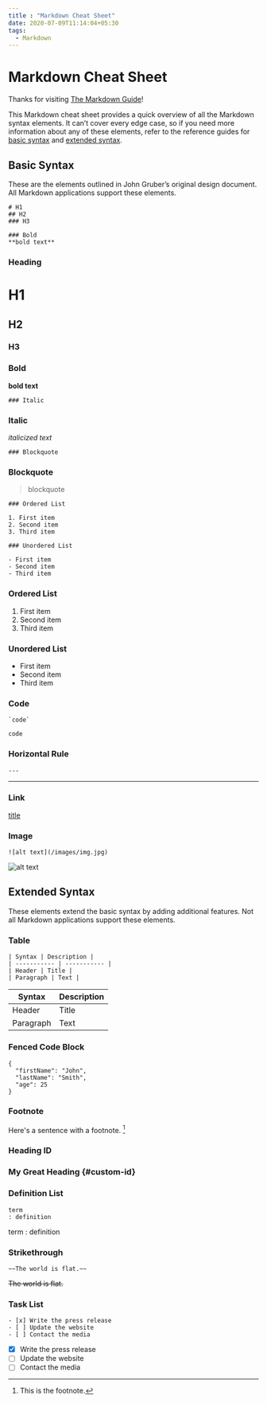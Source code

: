 ```yaml
---
title : "Markdown Cheat Sheet"
date: 2020-07-09T11:14:04+05:30
tags: 
  - Markdown
---
```



# Markdown Cheat Sheet

Thanks for visiting [The Markdown Guide](https://www.markdownguide.org)!

This Markdown cheat sheet provides a quick overview of all the Markdown syntax elements. It can’t cover every edge case, so if you need more information about any of these elements, refer to the reference guides for [basic syntax](https://www.markdownguide.org/basic-syntax) and [extended syntax](https://www.markdownguide.org/extended-syntax).

## Basic Syntax

These are the elements outlined in John Gruber’s original design document. All Markdown applications support these elements.

```
# H1
## H2
### H3

### Bold
**bold text**
```


### Heading

# H1
## H2
### H3

### Bold

**bold text**

```
### Italic
```
### Italic

*italicized text*
```
### Blockquote
```

### Blockquote

> blockquote


```
### Ordered List

1. First item
2. Second item
3. Third item

### Unordered List

- First item
- Second item
- Third item
```

### Ordered List

1. First item
2. Second item
3. Third item

### Unordered List

- First item
- Second item
- Third item

### Code

```
`code`

```

`code`

### Horizontal Rule
```
---
```

---

### Link

[title](https://www.example.com)

### Image
```
![alt text](/images/img.jpg)
```

![alt text](/images/img.jpg)

## Extended Syntax

These elements extend the basic syntax by adding additional features. Not all Markdown applications support these elements.

### Table

```
| Syntax | Description |
| ----------- | ----------- |
| Header | Title |
| Paragraph | Text |
```


| Syntax | Description |
| ----------- | ----------- |
| Header | Title |
| Paragraph | Text |

### Fenced Code Block

```
{
  "firstName": "John",
  "lastName": "Smith",
  "age": 25
}
```

### Footnote

Here's a sentence with a footnote. [^1]

[^1]: This is the footnote.

### Heading ID

### My Great Heading {#custom-id}

### Definition List

```
term
: definition
```

term
: definition

### Strikethrough
```
~~The world is flat.~~
```

~~The world is flat.~~

### Task List
```
- [x] Write the press release
- [ ] Update the website
- [ ] Contact the media

```

- [x] Write the press release
- [ ] Update the website
- [ ] Contact the media
